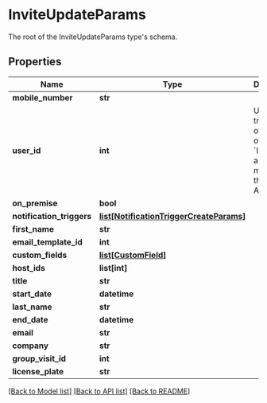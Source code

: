 # InviteUpdateParams

The root of the InviteUpdateParams type's schema.
## Properties
Name | Type | Description | Notes
------------ | ------------- | ------------- | -------------
**mobile_number** | **str** |  | [optional] 
**user_id** | **int** | Used for transfering ownership of an &#x60;Invite&#x60; to another member of the Account | [optional] 
**on_premise** | **bool** |  | [optional] 
**notification_triggers** | [**list[NotificationTriggerCreateParams]**](NotificationTriggerCreateParams.md) |  | [optional] 
**first_name** | **str** |  | [optional] 
**email_template_id** | **int** |  | [optional] 
**custom_fields** | [**list[CustomField]**](CustomField.md) |  | [optional] 
**host_ids** | **list[int]** |  | [optional] 
**title** | **str** |  | [optional] 
**start_date** | **datetime** |  | [optional] 
**last_name** | **str** |  | [optional] 
**end_date** | **datetime** |  | [optional] 
**email** | **str** |  | [optional] 
**company** | **str** |  | [optional] 
**group_visit_id** | **int** |  | [optional] 
**license_plate** | **str** |  | [optional] 

[[Back to Model list]](../README.md#documentation-for-models) [[Back to API list]](../README.md#documentation-for-api-endpoints) [[Back to README]](../README.md)


